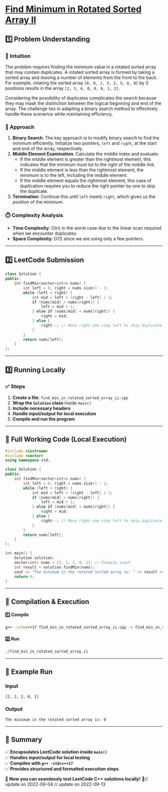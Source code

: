 # **[Find Minimum in Rotated Sorted Array II](https://leetcode.com/problems/find-minimum-in-rotated-sorted-array-ii/description/)**  

## **1️⃣ Problem Understanding**  
### **📌 Intuition**  
The problem requires finding the minimum value in a rotated sorted array that may contain duplicates. A rotated sorted array is formed by taking a sorted array and moving a number of elements from the front to the back. For example, rotating the sorted array `[0, 0, 1, 2, 2, 5, 6, 8]` by 3 positions results in the array `[2, 5, 6, 8, 0, 0, 1, 2]`.

Considering the possibility of duplicates complicates the search because they may mask the distinction between the logical beginning and end of the array. The challenge lies in adapting a binary search method to effectively handle these scenarios while maintaining efficiency.

### **🚀 Approach**  
1. **Binary Search**: The key approach is to modify binary search to find the minimum efficiently. Initialize two pointers, `left` and `right`, at the start and end of the array, respectively.
2. **Middle Element Examination**: Calculate the middle index and evaluate:
    - If the middle element is greater than the rightmost element, this indicates that the minimum must be to the right of the middle link.
    - If the middle element is less than the rightmost element, the minimum is to the left, including the middle element.
    - If the middle element equals the rightmost element, this case of duplication requires you to reduce the right pointer by one to skip the duplicate.
3. **Termination**: Continue this until `left` meets `right`, which gives us the position of the minimum.

### **⏱️ Complexity Analysis**  
- **Time Complexity**: O(n) in the worst case due to the linear scan required when we encounter duplicates.
- **Space Complexity**: O(1) since we are using only a few pointers.

---  

## **2️⃣ LeetCode Submission**  
```cpp
class Solution {
public:
    int findMin(vector<int>& nums) {
        int left = 0, right = nums.size() - 1;
        while (left < right) {
            int mid = left + (right - left) / 2;
            if (nums[mid] > nums[right]) {
                left = mid + 1;
            } else if (nums[mid] < nums[right]) {
                right = mid;
            } else {
                right--; // Move right one step left to skip duplicate
            }
        }
        return nums[left];
    }
};
```  

---  

## **3️⃣ Running Locally**  
### **✅ Steps**  
1. **Create a file**: `find_min_in_rotated_sorted_array_ii.cpp`  
2. **Wrap the `Solution` class** inside `main()`  
3. **Include necessary headers**  
4. **Handle input/output for local execution**  
5. **Compile and run the program**  

---  

## **📝 Full Working Code (Local Execution)**  
```cpp
#include <iostream>
#include <vector>
using namespace std;

class Solution {
public:
    int findMin(vector<int>& nums) {
        int left = 0, right = nums.size() - 1;
        while (left < right) {
            int mid = left + (right - left) / 2;
            if (nums[mid] > nums[right]) {
                left = mid + 1;
            } else if (nums[mid] < nums[right]) {
                right = mid;
            } else {
                right--; // Move right one step left to skip duplicate
            }
        }
        return nums[left];
    }
};

int main() {
    Solution solution;
    vector<int> nums = {2, 2, 2, 0, 1}; // Example input
    int result = solution.findMin(nums);
    cout << "The minimum in the rotated sorted array is: " << result << endl; // Expected output: 0
    return 0;
}
```  

---  

## **🔧 Compilation & Execution**  
#### **1️⃣ Compile**  
```bash
g++ -std=c++17 find_min_in_rotated_sorted_array_ii.cpp -o find_min_in_rotated_sorted_array_ii
```  

#### **2️⃣ Run**  
```bash
./find_min_in_rotated_sorted_array_ii
```  

---  

## **🎯 Example Run**  
### **Input**  
```
[2, 2, 2, 0, 1]
```  
### **Output**  
```
The minimum in the rotated sorted array is: 0
```  

---  

## **📌 Summary**  
✅ **Encapsulates LeetCode solution inside `main()`**  
✅ **Handles input/output for local testing**  
✅ **Compiles with `g++ -std=c++17`**  
✅ **Provides structured and formatted execution steps**  

🚀 **Now you can seamlessly test LeetCode C++ solutions locally!** 🚀// update on 2022-09-04
// update on 2022-09-13
